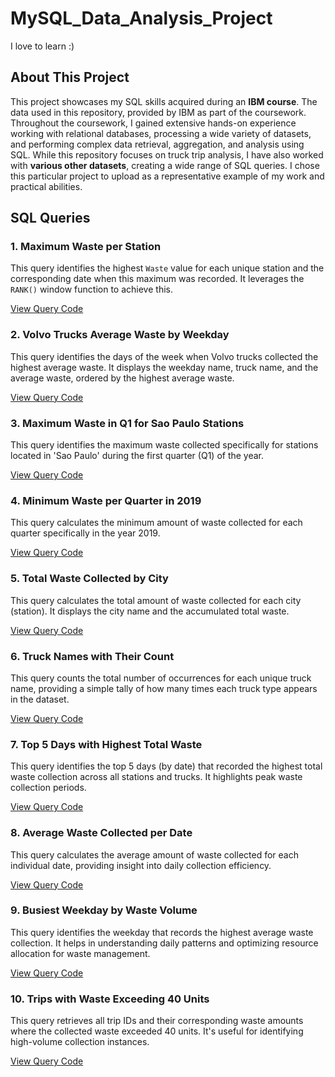 # MySQL_Data_Analysis_Project
I love to learn :)

## About This Project

This project showcases my SQL skills acquired during an **IBM course**. The data used in this repository, provided by IBM as part of the coursework. Throughout the coursework, I gained extensive hands-on experience working with relational databases, processing a wide variety of datasets, and performing complex data retrieval, aggregation, and analysis using SQL. While this repository focuses on truck trip analysis, I have also worked with **various other datasets**, creating a wide range of SQL queries. I chose this particular project to upload as a representative example of my work and practical abilities.

## SQL Queries
### 1. Maximum Waste per Station

This query identifies the highest `Waste` value for each unique station and the corresponding date when this maximum was recorded. It leverages the `RANK()` window function to achieve this.

[View Query Code](queries/max_waste_per_station.sql)
### 2. Volvo Trucks Average Waste by Weekday

This query identifies the days of the week when Volvo trucks collected the highest average waste. It displays the weekday name, truck name, and the average waste, ordered by the highest average waste.

[View Query Code](queries/volvo_trucks_avg_waste_by_weekday.sql)
### 3. Maximum Waste in Q1 for Sao Paulo Stations

This query identifies the maximum waste collected specifically for stations located in 'Sao Paulo' during the first quarter (Q1) of the year.

[View Query Code](queries/max_waste_q1_sao_paulo.sql)
### 4. Minimum Waste per Quarter in 2019

This query calculates the minimum amount of waste collected for each quarter specifically in the year 2019.

[View Query Code](queries/min_waste_per_quarter_2019.sql)
### 5. Total Waste Collected by City

This query calculates the total amount of waste collected for each city (station). It displays the city name and the accumulated total waste.

[View Query Code](queries/total_waste_by_city.sql)
### 6. Truck Names with Their Count

This query counts the total number of occurrences for each unique truck name, providing a simple tally of how many times each truck type appears in the dataset.

[View Query Code](queries/truck_counts_by_name.sql)
### 7. Top 5 Days with Highest Total Waste

This query identifies the top 5 days (by date) that recorded the highest total waste collection across all stations and trucks. It highlights peak waste collection periods.

[View Query Code](queries/top_5_waste_days.sql)
### 8. Average Waste Collected per Date

This query calculates the average amount of waste collected for each individual date, providing insight into daily collection efficiency.

[View Query Code](queries/avg_waste_per_date.sql)
### 9. Busiest Weekday by Waste Volume

This query identifies the weekday that records the highest average waste collection. It helps in understanding daily patterns and optimizing resource allocation for waste management.

[View Query Code](queries/busiest_weekday_by_waste.sql)
### 10. Trips with Waste Exceeding 40 Units

This query retrieves all trip IDs and their corresponding waste amounts where the collected waste exceeded 40 units. It's useful for identifying high-volume collection instances.

[View Query Code](queries/trips_waste_greater_than_40.sql)
